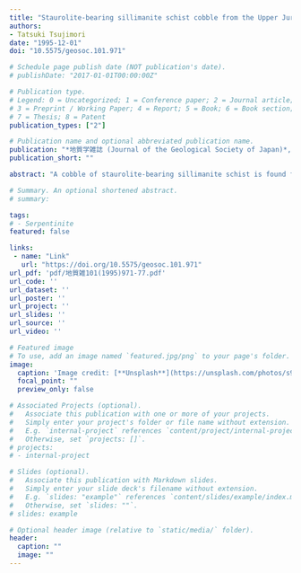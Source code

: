 ```yaml
---
title: "Staurolite-bearing sillimanite schist cobble from the Upper Jurassic Tetori Group in the Kuzuryu area, Hida Mountains, central Japan"
authors:
- Tatsuki Tsujimori
date: "1995-12-01"
doi: "10.5575/geosoc.101.971"

# Schedule page publish date (NOT publication's date).
# publishDate: "2017-01-01T00:00:00Z"

# Publication type.
# Legend: 0 = Uncategorized; 1 = Conference paper; 2 = Journal article;
# 3 = Preprint / Working Paper; 4 = Report; 5 = Book; 6 = Book section;
# 7 = Thesis; 8 = Patent
publication_types: ["2"]

# Publication name and optional abbreviated publication name.
publication: "*地質学雑誌 (Journal of the Geological Society of Japan)*, v. 101, no. 12, p. 971-977, doi:10.5575/geosoc.101.971"
publication_short: ""

abstract: "A cobble of staurolite-bearing sillimanite schist is found from a conglomerate boulder on the Itoshiro River floor along which the middle part of the Upper Jurassic-Cretaceous Tetori Group is exposed. This is the first report of a staurolite schist cobble from the Tetori Group, and the rock assemblage of the conglomerate indicates that the staurolite schist has · been exposed with quartzite, sandstone, granite, gneiss, and marble in the source area of the Tetori Group in the late Jurassic time. The cobble is chemically different from the other staurolite-bearing rocks in the Hida Mountains in view of its extremely high Al2O3 (25 wt.%), low FeO* (total Fe as FeO) (1.7 wt.%) and low MgO (0.5 wt.%) contents in the bulk rock composition. The absence of cordierite and primary chlorite, and stable sillimanite-staurolite-biotite-quartz-muscovite assemblage in this high-Al metapelite indicate the condition of the upper amphibolite facies (P < 8.5 kbar, T < 720°C)， which corresponds to the high-grade part of the Unazuki metamorphic belt rather than that of the Hida metamorphic belt."

# Summary. An optional shortened abstract.
# summary: 

tags: 
# - Serpentinite
featured: false

links:
 - name: "Link"
   url: "https://doi.org/10.5575/geosoc.101.971"
url_pdf: 'pdf/地質雑101(1995)971-77.pdf'
url_code: ''
url_dataset: ''
url_poster: ''
url_project: ''
url_slides: ''
url_source: ''
url_video: ''

# Featured image
# To use, add an image named `featured.jpg/png` to your page's folder. 
image: 
  caption: 'Image credit: [**Unsplash**](https://unsplash.com/photos/s9CC2SKySJM)'
  focal_point: ""
  preview_only: false

# Associated Projects (optional).
#   Associate this publication with one or more of your projects.
#   Simply enter your project's folder or file name without extension.
#   E.g. `internal-project` references `content/project/internal-project/index.md`.
#   Otherwise, set `projects: []`.
# projects:
# - internal-project

# Slides (optional).
#   Associate this publication with Markdown slides.
#   Simply enter your slide deck's filename without extension.
#   E.g. `slides: "example"` references `content/slides/example/index.md`.
#   Otherwise, set `slides: ""`.
# slides: example

# Optional header image (relative to `static/media/` folder).
header:
  caption: ""
  image: ""
---
```

